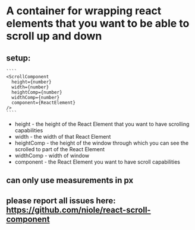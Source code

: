 # A container for wrapping react elements that you want to be able to scroll up and down
## setup:

    ````
    <ScrollComponent
      height={number}
      width={number}
      heightComp={number}
      widthComp={number}
      component={ReactElement}
    />
    ````
* height - the height of the React Element that you want to have
  scrolling capabilities
* width - the width of that React Element
* heightComp - the height of the window through which you can see the
  scrolled to part of the React Element
* widthComp - width of window
* component - the React Element you want to have scroll capabilities

## can only use measurements in px
## please report all issues here: https://github.com/niole/react-scroll-component
